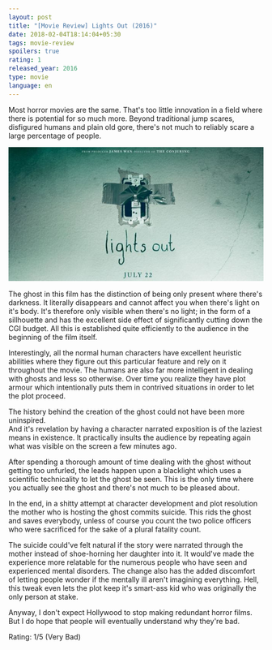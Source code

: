 ```yaml
---
layout: post
title: "[Movie Review] Lights Out (2016)"
date: 2018-02-04T18:14:04+05:30
tags: movie-review
spoilers: true
rating: 1
released_year: 2016
type: movie
language: en
---
```


Most horror movies are the same.
That's too little innovation in a field where there is potential for so much more.
Beyond traditional jump scares, disfigured humans and plain old gore, there's not much to reliably scare a large percentage of people.

![Lights Out (2016](/img/movie-poster-lights-out-2016.jpg 'Lights Out (2016)')

The ghost in this film has the distinction of being only present where there's darkness.
It literally disappears and cannot affect you when there's light on it's body.
It's therefore only visible when there's no light; in the form of a sillhouette and has the excellent side effect of significantly cutting down the CGI budget.
All this is established quite efficiently to the audience in the beginning of the film itself.

Interestingly, all the normal human characters have excellent heuristic abilities where they figure out this particular feature and rely on it throughout the movie.
The humans are also far more intelligent in dealing with ghosts and less so otherwise.
Over time you realize they have plot armour which intentionally puts them in contrived situations in order to let the plot proceed.

The history behind the creation of the ghost could not have been more uninspired.  
And it's revelation by having a character narrated exposition is of the laziest means in existence.
It practically insults the audience by repeating again what was visible on the screen a few minutes ago.

After spending a thorough amount of time dealing with the ghost without getting too unfurled, the leads happen upon a blacklight which uses a scientific technicality to let the ghost be seen.
This is the only time where you actually see the ghost and there's not much to be pleased about.

In the end, in a shitty attempt at character development and plot resolution the mother who is hosting the ghost commits suicide.
This rids the ghost and saves everybody, unless of course you count the two police officers who were sacrificed for the sake of a plural fatality count.

The suicide could've felt natural if the story were narrated through the mother instead of shoe-horning her daughter into it.
It would've made the experience more relatable for the numerous people who have seen and experienced mental disorders.
The change also has the added discomfort of letting people wonder if the mentally ill aren't imagining everything.
Hell, this tweak even lets the plot keep it's smart-ass kid who was originally the only person at stake.

Anyway, I don't expect Hollywood to stop making redundant horror films.
But I do hope that people will eventually understand why they're bad.

Rating: 1/5 (Very Bad)
